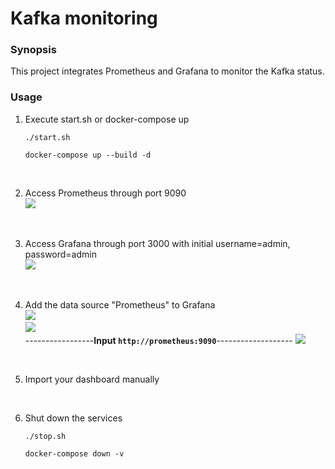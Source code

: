 # Kafka monitoring

### Synopsis
This project integrates Prometheus and Grafana to monitor the Kafka status.

### Usage
1. Execute start.sh or docker-compose up
    ```
    ./start.sh
    ```
    ```
    docker-compose up --build -d
    ```
<br>

2. Access Prometheus through port 9090<br>
    ![](https://i.imgur.com/phnWNBw.png)
<br>

3. Access Grafana through port 3000 with initial username=admin, password=admin<br>
    ![](https://i.imgur.com/zC87dT6.png)
<br>

4. Add the data source "Prometheus" to Grafana<br>
    ![](https://i.imgur.com/SDxzD5P.png)<br>
    ![](https://i.imgur.com/T5LUT8P.png)
    <br>
    -----------------**Input `http://prometheus:9090`**-------------------
    ![](https://i.imgur.com/MRaK0GO.png)
<br>

5. Import your dashboard manually
<br>

6. Shut down the services
    ```
    ./stop.sh
    ```
    ```
    docker-compose down -v
    ```